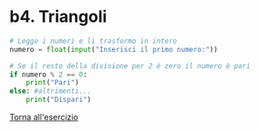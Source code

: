 # b4. Triangoli
```python
# Leggo i numeri e li trasformo in intero
numero = float(input("Inserisci il primo numero:"))

# Se il resto della divisione per 2 è zero il numero è pari
if numero % 2 == 0:
    print("Pari")
else: #altrimenti...
    print("Dispari")
```
[Torna all'esercizio](2-selezione#b4-pari-o-dispari)